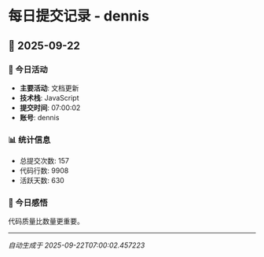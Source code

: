 # 每日提交记录 - dennis

## 📅 2025-09-22

### 🎯 今日活动
- **主要活动**: 文档更新
- **技术栈**: JavaScript
- **提交时间**: 07:00:02
- **账号**: dennis

### 📊 统计信息
- 总提交次数: 157
- 代码行数: 9908
- 活跃天数: 630

### 💭 今日感悟
代码质量比数量更重要。

---
*自动生成于 2025-09-22T07:00:02.457223*
